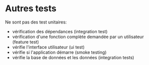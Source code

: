 # Autres tests

Ne sont pas des test unitaires:

- vérification des dépendances (integration test)
- vérification d'une fonction complète demandée par un utilisateur (feature test)
- vérifie l'interface utilisateur (ui test)
- vérifie si l'application démarre (smoke testing)
- vérifie la base de données et les données (integration tests)
<!-- .element: class="list-fragment" -->

